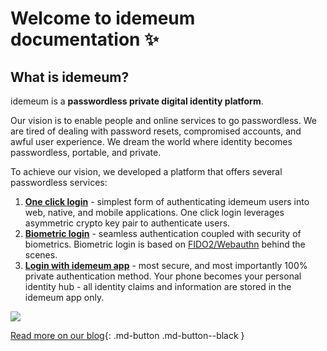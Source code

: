 # Welcome to idemeum documentation :sparkles:

## What is idemeum? 

idemeum is a **passwordless private digital identity platform**.

Our vision is to enable people and online services to go passwordless. We are tired of dealing with password resets, compromised accounts, and awful user experience. We dream the world where identity becomes passwordless, portable, and private.

To achieve our vision, we developed a platform that offers several passwordless services:


1. [**One click login**](overview/oneclick.md) - simplest form of authenticating idemeum users into web, native, and mobile applications. One click login leverages asymmetric crypto key pair to authenticate users. 
2. [**Biometric login**](overview/biometric.md) - seamless authentication coupled with security of biometrics. Biometric login is based on [FIDO2/Webauthn](https://en.wikipedia.org/wiki/WebAuthn) behind the scenes.
3. [**Login with idemeum app**](overview/loginapp) - most secure, and most importantly 100% private authentication method. Your phone becomes your personal identity hub - all  identity claims and information are stored in the idemeum app only.

![](/assets/what/platform.png)

[Read more on our blog](https://blog.idemeum.com/we-build-passwordless-identity-platform/){: .md-button .md-button--black }

